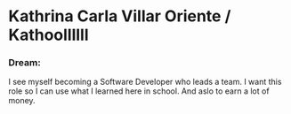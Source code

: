 # Kathrina Carla Villar Oriente / Kathoollllll

### Dream:
I see myself becoming a Software Developer who leads a team. I want this role so I can use what I learned here in school. And aslo to earn a lot of money. 


